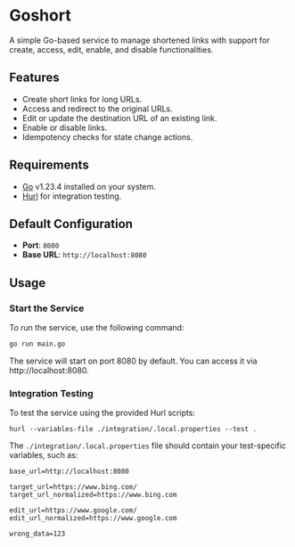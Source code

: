 # Goshort

A simple Go-based service to manage shortened links with support for create, access, edit, enable, and disable functionalities.

## Features
- Create short links for long URLs.
- Access and redirect to the original URLs.
- Edit or update the destination URL of an existing link.
- Enable or disable links.
- Idempotency checks for state change actions.

## Requirements
- [Go](https://go.dev) v1.23.4 installed on your system.
- [Hurl](https://hurl.dev/) for integration testing.

## Default Configuration
- **Port**: `8080`
- **Base URL**: `http://localhost:8080`

## Usage

### Start the Service
To run the service, use the following command:
```bash
go run main.go
```
The service will start on port 8080 by default. You can access it via http://localhost:8080.

### Integration Testing
To test the service using the provided Hurl scripts:
```
hurl --variables-file ./integration/.local.properties --test .
```
The `./integration/.local.properties` file should contain your test-specific variables, such as:
```
base_url=http://localhost:8080

target_url=https://www.bing.com/
target_url_normalized=https://www.bing.com

edit_url=https://www.google.com/
edit_url_normalized=https://www.google.com

wrong_data=123
```
